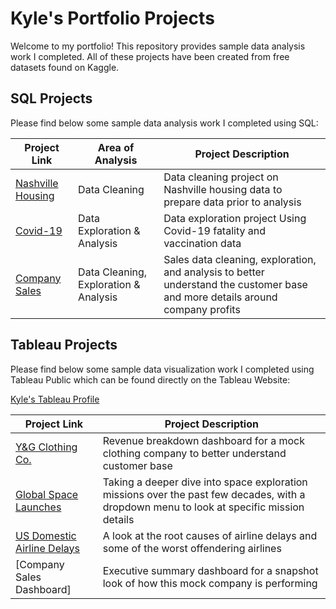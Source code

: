 # Kyle's Portfolio Projects

Welcome to my portfolio! This repository provides sample data analysis work I completed. All of these projects have been created from free datasets found on Kaggle. 

## SQL Projects

Please find below some sample data analysis work I completed using SQL:

 Project Link | Area of Analysis | Project Description   
------------- | ------------- | ------------
[Nashville Housing](https://github.com/kmccs1/PortfolioProjects/blob/main/Nashville%20Housing%20Data%20Cleaning.sql)  | Data Cleaning | Data cleaning project on Nashville housing data to prepare data prior to analysis 
[Covid-19](https://github.com/kmccs1/PortfolioProjects/blob/main/Covid%20Data%20Exploration.sql)  | Data Exploration & Analysis | Data exploration project Using Covid-19 fatality and vaccination data 
[Company Sales](https://github.com/kmccs1/PortfolioProjects/blob/main/Company%20Sales.sql) | Data Cleaning, Exploration & Analysis | Sales data cleaning, exploration, and analysis to better understand the customer base and more details around company profits


## Tableau Projects

Please find below some sample data visualization work I completed using Tableau Public which can be found directly on the Tableau Website:

[Kyle's Tableau Profile](https://public.tableau.com/app/profile/kyle.mccauley7233)

 Project Link | Project Description   
------------- |  ------------
[Y&G Clothing Co.](https://public.tableau.com/app/profile/kyle.mccauley7233/viz/YGClothingCoCustomerAnalysis/Dashboard2) | Revenue breakdown dashboard for a mock clothing company to better understand customer base
[Global Space Launches](https://public.tableau.com/app/profile/kyle.mccauley7233/viz/GlobalSpaceLaunches/Space) | Taking a deeper dive into space exploration missions over the past few decades, with a dropdown menu to look at specific mission details
[US Domestic Airline Delays](https://public.tableau.com/app/profile/kyle.mccauley7233/viz/DomesticAirlineDelays/Dashboard1) | A look at the root causes of airline delays and some of the worst offendering airlines
[Company Sales Dashboard] | Executive summary dashboard for a snapshot look of how this mock company is performing 



